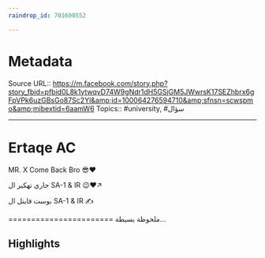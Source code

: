 ```yaml
---
raindrop_id: 701600552

---
```


# Metadata
Source URL:: https://m.facebook.com/story.php?story_fbid=pfbid0L8k1ytwqvD74W9gNdr1dH5GSjGM5JWwrsK17SEZhbrx6gFpVPk6uzGBsGo87Sc2Yl&amp;id=100064276594710&amp;sfnsn=scwspmo&amp;mibextid=6aamW6
Topics:: #university, #سؤال

---
# Ertaqe AC

MR. X Come Back Bro 😎❤️

جاري تهكير ال SA-1 &amp; IR 😉❤️↗️

بوست فاينل ال SA-1 &amp; IR ✍️

=======================
ملحوظة بسيطة...

## Highlights
